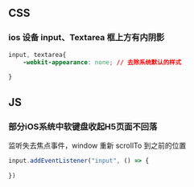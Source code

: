 ## CSS

### ios 设备 input、Textarea 框上方有内阴影

```css
input, textarea{
    -webkit-appearance: none; // 去除系统默认的样式
  
}
```

## JS

### 部分iOS系统中软键盘收起H5页面不回落

监听失去焦点事件，window 重新 scrollTo 到之前的位置

```js
input.addEventListener("input", () => {
  
})
```

